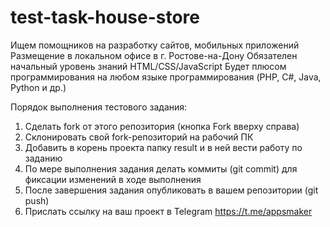 # test-task-house-store
Ищем помощников на разработку сайтов, мобильных приложений
Размещение в локальном офисе в г. Ростове-на-Дону
Обязателен начальный уровень знаний HTML/CSS/JavaScript
Будет плюсом программирования на любом языке программирования (PHP, C#, Java, Python и др.)

Порядок выполнения тестового задания:
1. Сделать fork от этого репозитория (кнопка Fork вверху справа)
2. Склонировать свой fork-репозиторий на рабочий ПК
3. Добавить в корень проекта папку result и в ней вести работу по заданию
4. По мере выполнения задания делать коммиты (git commit) для фиксации изменений в ходе выполнения
5. После завершения задания опубликовать в вашем репозитории (git push)
6. Прислать ссылку на ваш проект в Telegram https://t.me/appsmaker
